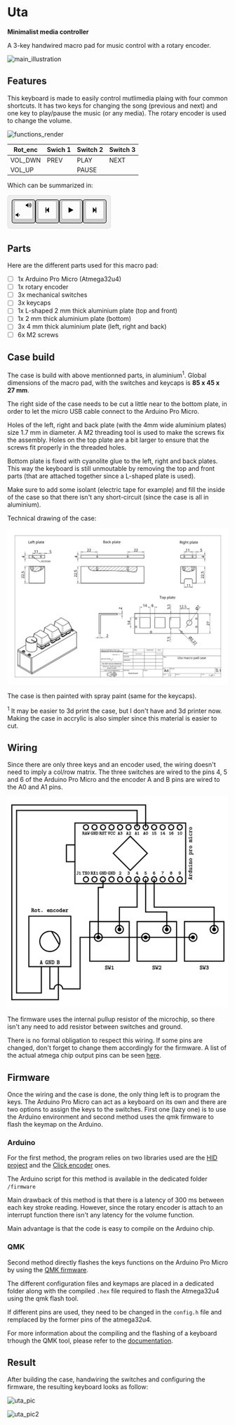 # Uta

__Minimalist media controller__

A 3-key handwired macro pad for music control with a rotary encoder.

![main_illustration](https://raw.githubusercontent.com/AntoineAndre/uta_kb/main/docs/main_illustration_uta_kb.png)

## Features

This keyboard is made to easily control mutlimedia plaing with four common shortcuts. It has two keys for changing the song (previous and next) and one key to play/pause the music (or any media). The rotary encoder is used to change the volume.

![functions_render](https://raw.githubusercontent.com/AntoineAndre/uta_kb/main/docs/render_front.png)

| Rot_enc | Swich 1 | Switch 2 | Switch 3 |
|---------|---------|----------|----------|
| VOL_DWN |  PREV   |   PLAY   |   NEXT   |
| VOL_UP  |         |   PAUSE  |          |

Which can be summarized in:

![The default uta keymap](https://raw.githubusercontent.com/AntoineAndre/uta_kb/main/docs/keyboard_layout.png)


## Parts

Here are the different parts used for this macro pad:

- [ ] 1x Arduino Pro Micro (Atmega32u4)
- [ ] 1x rotary encoder
- [ ] 3x mechanical switches
- [ ] 3x keycaps
- [ ] 1x L-shaped 2 mm thick aluminium plate (top and front)
- [ ] 1x 2 mm thick aluminium plate (bottom)
- [ ] 3x 4 mm thick aluminium plate (left, right and back)
- [ ] 6x M2 screws

## Case build

The case is build with above mentionned parts, in aluminium<sup>1</sup>. Global dimensions of the macro pad, with the switches and keycaps is __85 x 45 x 27 mm__.

The right side of the case needs to be cut a little near to the bottom plate, in order to let the micro USB cable connect to the Arduino Pro Micro.

Holes of the left, right and back plate (with the 4mm wide aluminium plates) size 1.7 mm in diameter. A M2 threading tool is used to make the screws fix the assembly. Holes on the top plate are a bit larger to ensure that the screws fit properly in the threaded holes.

Bottom plate is fixed with cyanolite glue to the left, right and back plates. This way the keyboard is still unmoutable by removing the top and front parts (that are attached together since a L-shaped plate is used).

Make sure to add some isolant (electric tape for example) and fill the inside of the case so that there isn't any short-circuit (since the case is all in aluminium).

Technical drawing of the case:

![case_drawing](https://raw.githubusercontent.com/AntoineAndre/uta_kb/main/docs/uta_case.png)

The case is then painted with spray paint (same for the keycaps).

<sup>1</sup> It may be easier to 3d print the case, but I don't have and 3d printer now. Making the case in accrylic is also simpler since this material is easier to cut.

## Wiring

Since there are only three keys and an encoder used, the wiring doesn't need to imply a col/row matrix. The three switches are wired to the pins 4, 5 and 6 of the Arduino Pro Micro and the encoder A and B pins are wired to the A0 and A1 pins.

![wiring_schema](https://raw.githubusercontent.com/AntoineAndre/uta_kb/main/docs/wiring_schema.png)

The firmware uses the internal pullup resistor of the microchip, so there isn't any need to add resistor between switches and ground.

There is no formal obligation to respect this wiring. If some pins are changed, don't forget to change them accordingly for the firmware. A list of the actual atmega chip output pins can be seen [here](https://cdn.sparkfun.com/datasheets/Dev/Arduino/Boards/ProMicro16MHzv1.pdf).

## Firmware

Once the wiring and the case is done, the only thing left is to program the keys. The Arduino Pro Micro can act as a keyboard on its own and there are two options to assign the keys to the switches. First one (lazy one) is to use the Arduino environment and second method uses the qmk firmware to flash the keymap on the Arduino.

### Arduino

For the first method, the program relies on two libraries used are the [HID project](https://github.com/NicoHood/HID) and the [Click encoder](https://github.com/0xPIT/encoder) ones.

The Arduino script for this method is available in the dedicated folder `/firmware`

Main drawback of this method is that there is a latency of 300 ms between each key stroke reading. However, since the rotary encoder is attach to an interrupt function there isn't any latency for the volume function.

Main advantage is that the code is easy to compile on the Arduino chip.

### QMK

Second method directly flashes the keys functions on the Arduino Pro Micro by using the [QMK firmware](https://github.com/qmk/qmk_firmware).

The different configuration files and keymaps are placed in a dedicated folder along with the compiled `.hex` file required to flash the Atmega32u4 using the qmk flash tool.

If different pins are used, they need to be changed in the `config.h` file and remplaced by the former pins of the atmega32u4.

For more information about the compiling and the flashing of a keyboard trhough the QMK tool, please refer to the [documentation](https://docs.qmk.fm/#/).

## Result

After building the case, handwiring the switches and configuring the firmware, the resulting keyboard looks as follow:

![uta_pic](https://raw.githubusercontent.com/AntoineAndre/uta_kb/main/docs/uta_result_pic.jpg)


![uta_pic2](https://raw.githubusercontent.com/AntoineAndre/uta_kb/main/docs/uta_result_pic2.jpg)